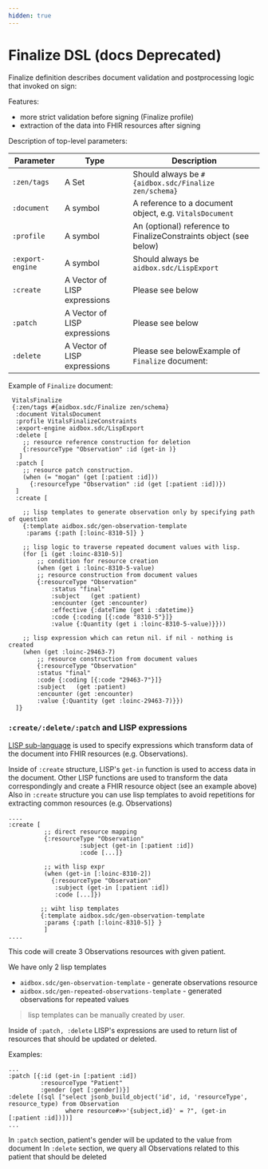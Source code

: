 ```yaml
---
hidden: true
---
```


# Finalize DSL (docs Deprecated)

Finalize definition describes document validation and postprocessing logic that invoked on sign:

Features:

* more strict validation before signing (Finalize profile)
* extraction of the data into FHIR resources after signing

Description of top-level parameters:

| Parameter        | Type                         | Description                                                       |
| ---------------- | ---------------------------- | ----------------------------------------------------------------- |
| `:zen/tags`      | A Set                        | Should always be `#{aidbox.sdc/Finalize zen/schema}`              |
| `:document`      | A symbol                     | A reference to a document object, e.g. `VitalsDocument`           |
| `:profile`       | A symbol                     | An (optional) reference to FinalizeConstraints object (see below) |
| `:export-engine` | A symbol                     | Should always be `aidbox.sdc/LispExport`                          |
| `:create`        | A Vector of LISP expressions | Please see below                                                  |
| `:patch`         | A Vector of LISP expressions | Please see below                                                  |
| `:delete`        | A Vector of LISP expressions | Please see belowExample of `Finalize` document:                   |

Example of `Finalize` document:

```
 VitalsFinalize
 {:zen/tags #{aidbox.sdc/Finalize zen/schema}
  :document VitalsDocument
  :profile VitalsFinalizeConstraints
  :export-engine aidbox.sdc/LispExport
  :delete [
    ;; resource reference construction for deletion 
    {:resourceType "Observation" :id (get-in )}
   ]
  :patch [
    ;; resource patch construction.
    (when (= "mogan" (get [:patient :id]))
      {:resourceType "Observation" :id (get [:patient :id])})
  ]
  :create [

    ;; lisp templates to generate observation only by specifying path of question
    {:template aidbox.sdc/gen-observation-template
     :params {:path [:loinc-8310-5]} }

    ;; lisp logic to traverse repeated document values with lisp.
    (for [i (get :loinc-8310-5)]
        ;; condition for resource creation
        (when (get i :loinc-8310-5-value)
        ;; resource construction from document values
        {:resourceType "Observation"
            :status "final"
            :subject   (get :patient)
            :encounter (get :encounter)
            :effective {:dateTime (get i :datetime)}
            :code {:coding [{:code "8310-5"}]}
            :value {:Quantity (get i :loinc-8310-5-value)}}))

    ;; lisp expression which can retun nil. if nil - nothing is created
    (when (get :loinc-29463-7)
        ;; resource construction from document values
        {:resourceType "Observation"
        :status "final"
        :code {:coding [{:code "29463-7"}]}
        :subject   (get :patient)
        :encounter (get :encounter)
        :value {:Quantity (get :loinc-29463-7)}})
  ]}
```

### `:create/:delete/:patch` and LISP expressions

[LISP sub-language](lisp-docs-deprecated.md) is used to specify expressions which transform data of the document into FHIR resources (e.g. Observations).

Inside of `:create` structure, LISP's `get-in` function is used to access data in the document. Other LISP functions are used to transform the data correspondingly and create a FHIR resource object (see an example above) Also in `:create` structure you can use lisp templates to avoid repetitions for extracting common resources (e.g. Observations)

```
....
:create [
          ;; direct resource mapping
          {:resourceType "Observation"
                    :subject (get-in [:patient :id])
                    :code [...]}

          ;; with lisp expr
          (when (get-in [:loinc-8310-2])
            {:resourceType "Observation"
             :subject (get-in [:patient :id])
             :code [...]})

         ;; wiht lisp templates
         {:template aidbox.sdc/gen-observation-template
          :params {:path [:loinc-8310-5]} }
          ]
....
```

This code will create 3 Observations resources with given patient.

We have only 2 lisp templates

* `aidbox.sdc/gen-observation-template` - generate observations resource
* `aidbox.sdc/gen-repeated-observations-template` - generated observations for repeated values

> lisp templates can be manually created by user.

Inside of `:patch, :delete` LISP's expressions are used to return list of resources that should be updated or deleted.

Examples:

```
...
:patch [{:id (get-in [:patient :id])
         :resourceType "Patient"
         :gender (get [:gender])}]
:delete [(sql ["select jsonb_build_object('id', id, 'resourceType', resource_type) from Observation
                where resource#>>'{subject,id}' = ?", (get-in [:patient :id])])]
...
```

In `:patch` section, patient's gender will be updated to the value from document In `:delete` section, we query all Observations related to this patient that should be deleted

